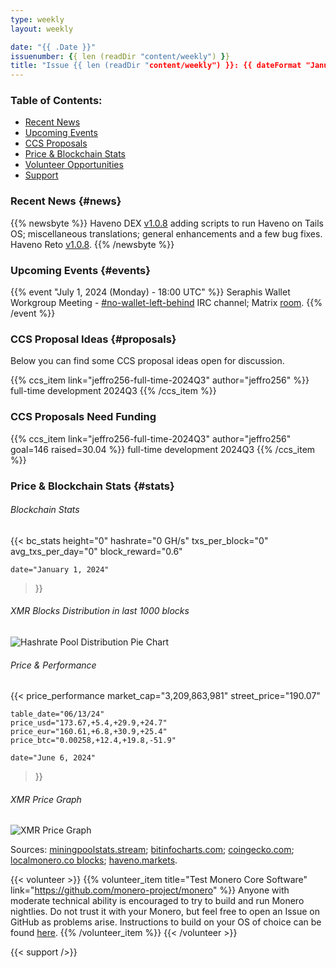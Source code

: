 ```yaml
---
type: weekly
layout: weekly

date: "{{ .Date }}"
issuenumber: {{ len (readDir "content/weekly") }}
title: "Issue {{ len (readDir "content/weekly") }}: {{ dateFormat "January 02" .Date }} - {{ dateFormat "02, 2006" ((.Date | time.AsTime).AddDate 0 0 7) }}"
---
```


### Table of Contents:

- [Recent News](#news)
- [Upcoming Events](#events)
- [CCS Proposals](#proposals)
- [Price & Blockchain Stats](#stats)
- [Volunteer Opportunities](#volunteer)
- [Support](#support)

### Recent News {#news}

{{% newsbyte %}}
Haveno DEX [v1.0.8](https://github.com/haveno-dex/haveno/releases/tag/1.0.8) adding scripts to run Haveno on Tails OS; miscellaneous translations; general enhancements and a few bug fixes. Haveno Reto [v1.0.8](https://github.com/retoaccess1/haveno-reto/releases/tag/v1.0.8).
{{% /newsbyte %}}

### Upcoming Events {#events}

{{% event "July 1, 2024 (Monday) - 18:00 UTC" %}}
Seraphis Wallet Workgroup Meeting - [#no-wallet-left-behind](irc://irc.libera.chat/#no-wallet-left-behind) IRC channel; Matrix [room](https://matrix.to/#/#no-wallet-left-behind:monero.social).
{{% /event %}}

### CCS Proposal Ideas {#proposals}

Below you can find some CCS proposal ideas open for discussion.

{{% ccs_item link="jeffro256-full-time-2024Q3" author="jeffro256" %}}
full-time development 2024Q3
{{% /ccs_item %}}

### CCS Proposals Need Funding

{{% ccs_item link="jeffro256-full-time-2024Q3" author="jeffro256" goal=146 raised=30.04 %}}
full-time development 2024Q3
{{% /ccs_item %}}

### Price & Blockchain Stats {#stats}

###### Blockchain Stats

{{< bc_stats
	height="0"
	hashrate="0 GH/s"
	txs_per_block="0"
	avg_txs_per_day="0"
	block_reward="0.6"

	date="January 1, 2024"
>}}

###### XMR Blocks Distribution in last 1000 blocks

![Hashrate Pool Distribution Pie Chart](./hash.png)

###### Price & Performance

{{< price_performance
	market_cap="3,209,863,981"
	street_price="190.07"

	table_date="06/13/24"
	price_usd="173.67,+5.4,+29.9,+24.7"
	price_eur="160.61,+6.8,+30.9,+25.4"
	price_btc="0.00258,+12.4,+19.8,-51.9"

	date="June 6, 2024"
>}}

###### XMR Price Graph

![XMR Price Graph](./price.png)

Sources: [miningpoolstats.stream](https://miningpoolstats.stream/monero); [bitinfocharts.com](https://bitinfocharts.com/monero/); [coingecko.com](https://www.coingecko.com/en/coins/monero); [localmonero.co blocks](https://localmonero.co/blocks); [haveno.markets](https://haveno.markets/).

{{< volunteer >}}
{{% volunteer_item title="Test Monero Core Software" link="https://github.com/monero-project/monero" %}}
Anyone with moderate technical ability is encouraged to try to build and run Monero nightlies. Do not trust it with your Monero, but feel free to open an Issue on GitHub as problems arise. Instructions to build on your OS of choice can be found [here](https://github.com/monero-project/monero#compiling-monero-from-source). 
{{% /volunteer_item %}}
{{< /volunteer >}}

{{< support />}}

